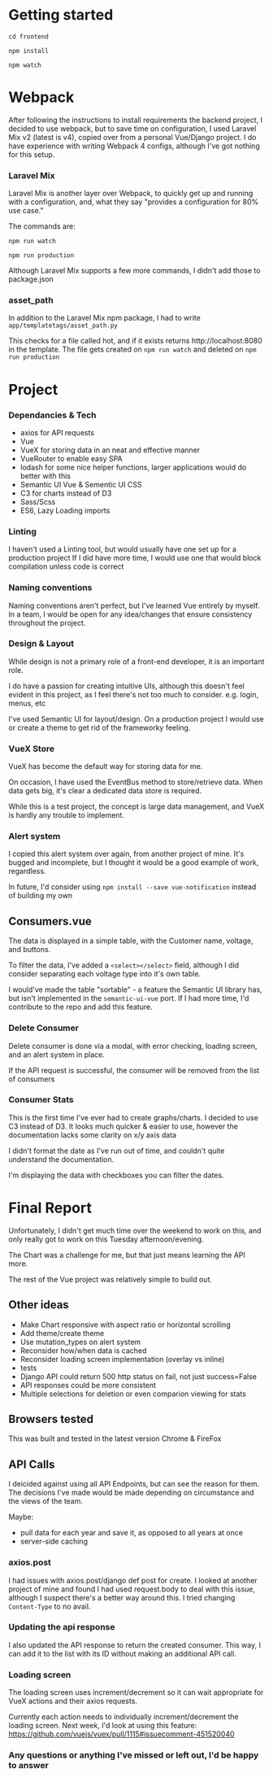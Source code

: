 # Getting started

`cd frontend`

`npm install`

`npm watch`

# Webpack
After following the instructions to install requirements the backend project,
I decided to use webpack, but to save time on configuration, I used Laravel Mix v2 (latest is v4), copied over from a personal Vue/Django project. I do have experience with writing Webpack 4 configs, although I've got nothing for this setup.

### Laravel Mix

Laravel Mix is another layer over Webpack, to quickly get up and running with a configuration, and, what they say
"provides a configuration for 80% use case."

The commands are:

`npm run watch`

`npm run production`

Although Laravel Mix supports a few more commands, I didn't add those to package.json

### asset_path
In addition to the Laravel Mix npm package, I had to write `app/templatetags/asset_path.py`

This checks for a file called hot, and if it exists returns http://localhost:8080 in the template. 
The file gets created on `npm run watch` and deleted on `npm run production`


# Project

### Dependancies & Tech
- axios for API requests
- Vue
- VueX for storing data in an neat and effective manner 
- VueRouter to enable easy SPA
- lodash for some nice helper functions, larger applications would do better with this
- Semantic UI Vue & Sementic UI CSS
- C3 for charts instead of D3
- Sass/Scss
- ES6, Lazy Loading imports


### Linting
I haven't used a Linting tool, but would usually have one set up for a production project
If I did have more time, I would use one that would block compilation unless code is correct


### Naming conventions
Naming conventions aren't perfect, but I've learned Vue entirely by myself.
In a team, I would be open for any idea/changes that ensure consistency throughout the project.


### Design & Layout
While design is not a primary role of a front-end developer, it is an important role.

I do have a passion for creating intuitive UIs, although this doesn't feel evident in this project,
as I feel there's not too much to consider. e.g. login, menus, etc

I've used Semantic UI for layout/design. On a production project I would use or create a theme 
to get rid of the frameworky feeling.


### VueX Store
VueX has become the default way for storing data for me.

On occasion, I have used the EventBus method to store/retrieve data. When data gets big,
it's clear a dedicated data store is required.

While this is a test project, the concept is large data management, and VueX is hardly any trouble to implement.


### Alert system
I copied this alert system over again, from another project of mine. It's bugged and incomplete, but I thought it would be a good example of work, regardless.

In future, I'd consider using `npm install --save vue-notification` instead of building my own


## Consumers.vue
The data is displayed in a simple table, with the Customer name, voltage, and buttons.

To filter the data, I've added a `<select></select>` field, although I did consider separating each voltage type
into it's own table. 

I would've made the table "sortable" - a feature the Semantic UI library has, but isn't implemented in the `semantic-ui-vue` port.
If I had more time, I'd contribute to the repo and add this feature.	


### Delete Consumer
Delete consumer is done via a modal, with error checking, loading screen, and an alert system in place.

If the API request is successful, the consumer will be removed from the list of consumers



### Consumer Stats
This is the first time I've ever had to create graphs/charts. I decided to use C3 instead of D3.
It looks much quicker & easier to use, however the documentation lacks some clarity on x/y axis data

I didn't format the date as I've run out of time, and couldn't quite understand the documentation.

I'm displaying the data with checkboxes you can filter the dates.


# Final Report
Unfortunately, I didn't get much time over the weekend to work on this,
and only really got to work on this Tuesday afternoon/evening.

The Chart was a challenge for me, but that just means learning the API more.


The rest of the Vue project was relatively simple to build out.

## Other ideas
- Make Chart responsive with aspect ratio or horizontal scrolling
- Add theme/create theme
- Use mutation_types on alert system
- Reconsider how/when data is cached
- Reconsider loading screen implementation (overlay vs inline)
- tests
- Django API could return 500 http status on fail, not just success=False
- API responses could be more consistent
- Multiple selections for deletion or even comparion viewing for stats


## Browsers tested
This was built and tested in the latest version Chrome & FireFox



## API Calls
I deicided against using all API Endpoints, but can see the reason for them.
The decisions I've made would be made depending on circumstance and the views of the team.

Maybe:
- pull data for each year and save it, as opposed to all years at once
- server-side caching


### axios.post
I had issues with axios.post/django def post for create.
I looked at another project of mine and found I had used request.body to deal with this issue, although I suspect there's a better way around this. I tried changing `Content-Type` to no avail.

### Updating the api response
I also updated the API response to return the created consumer. This way, I can add it to the list with its ID without making an additional API call.

### Loading screen 
The loading screen uses increment/decrement so it can wait appropriate for VueX actions and their axios requests.

Currently each action needs to individually increment/decrement the loading screen.
Next week, I'd look at using this feature:
https://github.com/vuejs/vuex/pull/1115#issuecomment-451520040

### Any questions or anything I've missed or left out, I'd be happy to answer